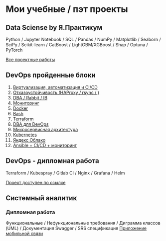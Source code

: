# Мои учебные / пэт проекты 

## Data Sciense by Я.Практикум
Python / Jupyter Notebook / SQL / Pandas / NumPy / Matplotlib / Seaborn / SciPy
/ Scikit-learn / CatBoost / LightGBM/XGBoost / Shap / Optuna / PyTorch


[Все проектные работы](https://github.com/alexandreevich/DataScienceYaPractikum/tree/main)

## DevOps пройденные блоки
1. [Виртуализация, автоматизация и CI/CD](https://github.com/alexandreevich/sdvps-homeworks/blob/main/README.md)
2. [Отказоустойчивость (HAProxy / rsync / )](https://github.com/alexandreevich/sflt-homeworks?tab=readme-ov-file)
3. [ DBA / Rabbit / IB](https://github.com/alexandreevich/sdb-homeworks/tree/main)
4. [Мониторинг](https://github.com/alexandreevich/smon-homeworks/blob/main/README.md)
5. [Docker](https://github.com/alexandreevich/virtd-homeworks/blob/shvirtd-1/README.md)
6. [Bash](https://github.com/alexandreevich/bash_homework/tree/master)
7. [Terraform](https://github.com/alexandreevich/ter-homeworks/blob/main/README.md)
8. [DBA для DevOps](https://github.com/alexandreevich/bd-dev-homeworks/blob/main/README.md)
9. [Микросервисная архитектура](https://github.com/alexandreevich/micros-homeworks/blob/main/README.md)
10. [Kubernetes](https://github.com/alexandreevich/kuber-homeworks/blob/main/README.md)
11. [Яндекс Облако](https://github.com/alexandreevich/clopro-homeworks/blob/main/README.md)
12. [Ansible + CI/CD + мониторинг](https://github.com/alexandreevich/mnt-homeworks/blob/MNT-video/README.md)

## DevOps - дипломная работа
Terraform / Kubespray / Gitlab CI / Nginx / Grafana / Helm

[Проект доступен по ссылке](https://github.com/alexandreevich/devops-diplom-yandexcloud)

## Системный аналитик 
### Дипломная работа
Функциональные / Нефункциональные требования / Диграмма классов (UML) / Документация Swagger / SRS спецификация
[Приложение мобильной связи](https://github.com/alexandreevich/diplom_system_analyze/tree/main)
